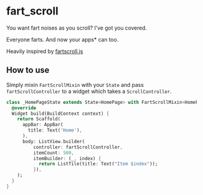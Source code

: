 # fart_scroll

You want fart noises as you scroll? I've got you covered.

Everyone farts. And now your apps* can too.

Heavily inspired by [fartscroll.js](http://theonion.github.io/fartscroll.js/)


## How to use

Simply mixin `FartScrollMixin` with your `State` and pass
`fartScrollController` to a widget which takes a `ScrollController`.

```dart
class _HomePageState extends State<HomePage> with FartScrollMixin<HomePage> {
  @override
  Widget build(BuildContext context) {
    return Scaffold(
      appBar: AppBar(
        title: Text('Home'),
      ),
      body: ListView.builder(
          controller: fartScrollController,
          itemCount: 500,
          itemBuilder: (_, index) {
            return ListTile(title: Text("Item $index"));
          }),
    );
  }
}
```
